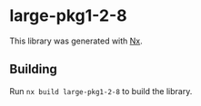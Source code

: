 # large-pkg1-2-8

This library was generated with [Nx](https://nx.dev).

## Building

Run `nx build large-pkg1-2-8` to build the library.
